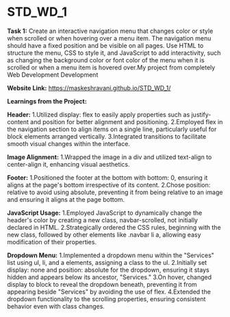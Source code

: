 # STD_WD_1
**Task 1:** Create an interactive navigation menu that changes color or style when scrolled or when hovering over a menu item. The navigation menu should have a fixed position and be visible on all pages. Use HTML to structure the menu, CSS to style it, and JavaScript to add interactivity, such as changing the background color or font color of the menu when it is scrolled or when a menu item is hovered over.My project from completely Web Development Development

**Website Link:** https://maskeshravani.github.io/STD_WD_1/

**Learnings from the Project:**

**Header:**
1.Utilized display: flex to easily apply properties such as justify-content and position for better alignment and positioning.
2.Employed flex in the navigation section to align items on a single line, particularly useful for block elements arranged vertically.
3.Integrated transitions to facilitate smooth visual changes within the interface.

**Image Alignment:**
1.Wrapped the image in a div and utilized text-align to center-align it, enhancing visual aesthetics.

**Footer:**
1.Positioned the footer at the bottom with bottom: 0, ensuring it aligns at the page's bottom irrespective of its content.
2.Chose position: relative to avoid using absolute, preventing it from being relative to an image and ensuring it aligns at the page bottom.

**JavaScript Usage:**
1.Employed JavaScript to dynamically change the header's color by creating a new class, navbar-scrolled, not initially declared in HTML.
2.Strategically ordered the CSS rules, beginning with the new class, followed by other elements like .navbar li a, allowing easy modification of their properties.

**Dropdown Menu:**
1.Implemented a dropdown menu within the "Services" list using ul, li, and a elements, assigning a class to the ul.
2.Initially set display: none and position: absolute for the dropdown, ensuring it stays hidden and appears below its ancestor, "Services."
3.On hover, changed display to block to reveal the dropdown beneath, preventing it from appearing beside "Services" by avoiding the use of flex.
4.Extended the dropdown functionality to the scrolling properties, ensuring consistent behavior even with class changes.
